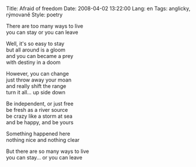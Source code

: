 Title: Afraid of freedom
Date: 2008-04-02 13:22:00
Lang: en
Tags: anglicky, rýmovaně
Style: poetry

There are too many ways to live<br>
you can stay or you can leave

Well, it's so easy to stay<br>
but all around is a gloom<br>
and you can became a prey<br>
with destiny in a doom

However, you can change<br>
just throw away your moan<br>
and really shift the range<br>
turn it all… up side down

Be independent, or just free<br>
be fresh as a river source<br>
be crazy like a storm at sea<br>
and be happy, and be yours

Something happened here<br>
nothing nice and nothing clear

But there are so many ways to live<br>
you can stay… or you can leave
